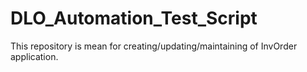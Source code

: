 # DLO_Automation_Test_Script
This repository is mean for creating/updating/maintaining of InvOrder application.
